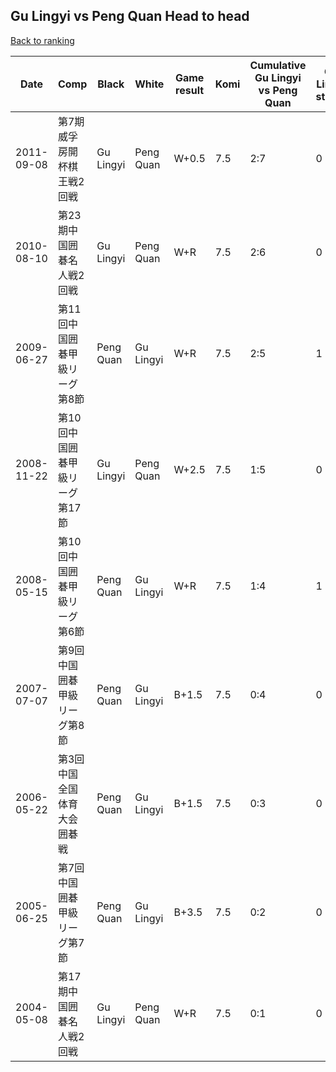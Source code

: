 ## Gu Lingyi vs Peng Quan Head to head

[Back to ranking](../../index.md)




| **Date** | **Comp** | **Black** | **White** | **Game result** | **Komi** | **Cumulative Gu Lingyi vs Peng Quan** | **Gu Lingyi streak** | **Peng Quan streak** | 
| --- | --- | --- | --- | --- | --- | --- | --- | --- |
| 2011-09-08 | 第7期威孚房開杯棋王戦2回戦 | Gu Lingyi | Peng Quan | W+0.5 | 7.5 | 2:7 | 0 | 2 | 
| 2010-08-10 | 第23期中国囲碁名人戦2回戦 | Gu Lingyi | Peng Quan | W+R | 7.5 | 2:6 | 0 | 1 | 
| 2009-06-27 | 第11回中国囲碁甲級リーグ第8節 | Peng Quan | Gu Lingyi | W+R | 7.5 | 2:5 | 1 | 0 | 
| 2008-11-22 | 第10回中国囲碁甲級リーグ第17節 | Gu Lingyi | Peng Quan | W+2.5 | 7.5 | 1:5 | 0 | 1 | 
| 2008-05-15 | 第10回中国囲碁甲級リーグ第6節 | Peng Quan | Gu Lingyi | W+R | 7.5 | 1:4 | 1 | 0 | 
| 2007-07-07 | 第9回中国囲碁甲級リーグ第8節 | Peng Quan | Gu Lingyi | B+1.5 | 7.5 | 0:4 | 0 | 4 | 
| 2006-05-22 | 第3回中国全国体育大会囲碁戦 | Peng Quan | Gu Lingyi | B+1.5 | 7.5 | 0:3 | 0 | 3 | 
| 2005-06-25 | 第7回中国囲碁甲級リーグ第7節 | Peng Quan | Gu Lingyi | B+3.5 | 7.5 | 0:2 | 0 | 2 | 
| 2004-05-08 | 第17期中国囲碁名人戦2回戦 | Gu Lingyi | Peng Quan | W+R | 7.5 | 0:1 | 0 | 1 |




